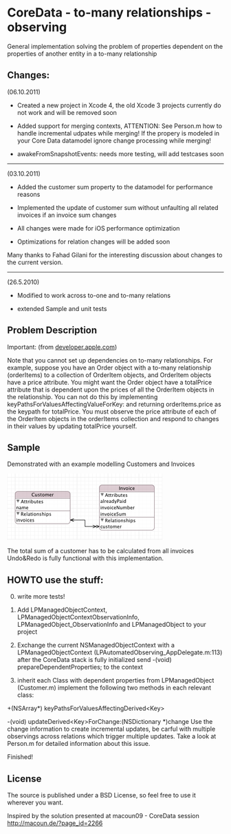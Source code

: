 CoreData - to-many relationships - observing
============================================

General implementation solving the problem of properties dependent on the properties of another entity in a to-many relationship

Changes:
--------
(06.10.2011)

 - Created a new project in Xcode 4, the old Xcode 3 projects currently do not work and will be removed soon
 
 - Added support for merging contexts, ATTENTION: See Person.m how to handle incremental udpates while merging! If the propery is modeled in your Core Data datamodel ignore change processing while merging!
 
 - awakeFromSnapshotEvents: needs more testing, will add testcases soon
 
--------
(03.10.2011)

 - Added the customer sum property to the datamodel for performance reasons
 
 - Implemented the update of customer sum without unfaulting all related invoices if an invoice sum changes
 
 - All changes were made for iOS performance optimization
 
 - Optimizations for relation changes will be added soon
 
Many thanks to Fahad Gilani for the interesting discussion about changes to the current version.

--------
(26.5.2010)

 - Modified to work across to-one and to-many relations
 
 - extended Sample and unit tests

Problem Description
-------------------

Important: (from [developer.apple.com])

Note that you cannot set up dependencies on to-many relationships. For example, suppose you have an Order object with a to-many relationship (orderItems) to a collection of OrderItem objects, and OrderItem objects have a price attribute. You might want the Order object have a totalPrice attribute that is dependent upon the prices of all the OrderItem objects in the relationship. You can not do this by implementing keyPathsForValuesAffectingValueForKey: and returning orderItems.price as the keypath for totalPrice. You must observe the price attribute of each of the OrderItem objects in the orderItems collection and respond to changes in their values by updating totalPrice yourself.

Sample
------
Demonstrated with an example modelling Customers and Invoices

[![](http://github.com/mbrugger/CoreDataDependentProperties/raw/master/Resources/images/sample_model.png)](http://github.com/mbrugger/CoreDataDependentProperties/raw/master/Resources/images/sample_model.png)

The total sum of a customer has to be calculated from all invoices
Undo&Redo is fully functional with this implementation.


HOWTO use the stuff:
--------------------
0) write more tests!

1) Add LPManagedObjectContext, LPManagedObjectContextObservationInfo, LPManagedObject_ObservationInfo and LPManagedObject to your project

2) Exchange the current NSManagedObjectContext with a LPManagedObjectContext (LPAutomatedObserving_AppDelegate.m:113)
   after the CoreData stack is fully initialized send -(void) prepareDependentProperties; to the context

3) inherit each Class with dependent properties from LPManagedObject (Customer.m)
   implement the following two methods in each relevant class:

  +(NSArray*) keyPathsForValuesAffectingDerived&lt;Key&gt;

  -(void) updateDerived&lt;Key&gt;ForChange:(NSDictionary *)change
  Use the change information to create incremental updates, be carful with multiple observings across relations which trigger multiple updates. Take a look at Person.m for detailed information about this issue.



Finished!

License
-------
The source is published under a BSD License, so feel free to use it wherever you want.

Inspired by the solution presented at macoun09 - CoreData session
http://macoun.de/?page_id=2266

[developer.apple.com]: http://developer.apple.com/mac/library/documentation/cocoa/conceptual/ModelObjects/Articles/moIntegrating.html
